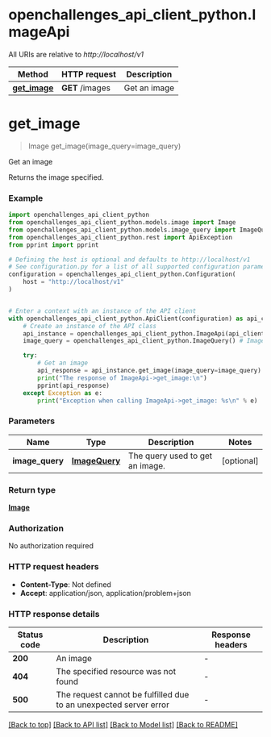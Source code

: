 # openchallenges_api_client_python.ImageApi

All URIs are relative to *http://localhost/v1*

Method | HTTP request | Description
------------- | ------------- | -------------
[**get_image**](ImageApi.md#get_image) | **GET** /images | Get an image


# **get_image**
> Image get_image(image_query=image_query)

Get an image

Returns the image specified.

### Example


```python
import openchallenges_api_client_python
from openchallenges_api_client_python.models.image import Image
from openchallenges_api_client_python.models.image_query import ImageQuery
from openchallenges_api_client_python.rest import ApiException
from pprint import pprint

# Defining the host is optional and defaults to http://localhost/v1
# See configuration.py for a list of all supported configuration parameters.
configuration = openchallenges_api_client_python.Configuration(
    host = "http://localhost/v1"
)


# Enter a context with an instance of the API client
with openchallenges_api_client_python.ApiClient(configuration) as api_client:
    # Create an instance of the API class
    api_instance = openchallenges_api_client_python.ImageApi(api_client)
    image_query = openchallenges_api_client_python.ImageQuery() # ImageQuery | The query used to get an image. (optional)

    try:
        # Get an image
        api_response = api_instance.get_image(image_query=image_query)
        print("The response of ImageApi->get_image:\n")
        pprint(api_response)
    except Exception as e:
        print("Exception when calling ImageApi->get_image: %s\n" % e)
```



### Parameters


Name | Type | Description  | Notes
------------- | ------------- | ------------- | -------------
 **image_query** | [**ImageQuery**](.md)| The query used to get an image. | [optional] 

### Return type

[**Image**](Image.md)

### Authorization

No authorization required

### HTTP request headers

 - **Content-Type**: Not defined
 - **Accept**: application/json, application/problem+json

### HTTP response details

| Status code | Description | Response headers |
|-------------|-------------|------------------|
**200** | An image |  -  |
**404** | The specified resource was not found |  -  |
**500** | The request cannot be fulfilled due to an unexpected server error |  -  |

[[Back to top]](#) [[Back to API list]](../README.md#documentation-for-api-endpoints) [[Back to Model list]](../README.md#documentation-for-models) [[Back to README]](../README.md)

